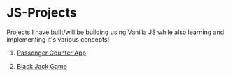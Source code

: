 # JS-Projects

Projects I have built/will be building using Vanilla JS while also learning and implementing it's various concepts!

1. <a href = "https://js-passenger-counter.netlify.app/" target = "_blank">Passenger Counter App</a>

2. <a href = "https://js-black-jack-game.netlify.app/" target = "_blank">Black Jack Game</a>
